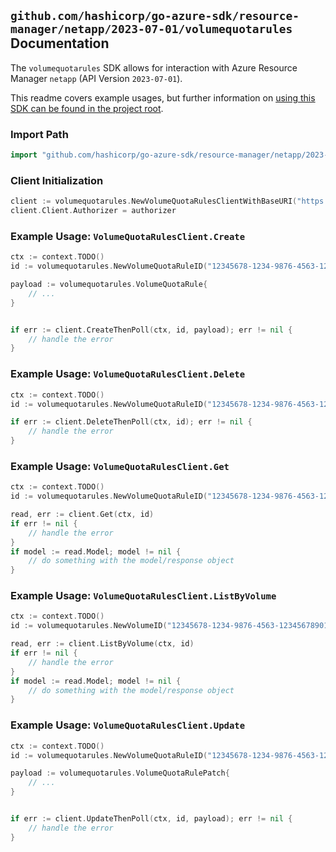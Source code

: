 
## `github.com/hashicorp/go-azure-sdk/resource-manager/netapp/2023-07-01/volumequotarules` Documentation

The `volumequotarules` SDK allows for interaction with Azure Resource Manager `netapp` (API Version `2023-07-01`).

This readme covers example usages, but further information on [using this SDK can be found in the project root](https://github.com/hashicorp/go-azure-sdk/tree/main/docs).

### Import Path

```go
import "github.com/hashicorp/go-azure-sdk/resource-manager/netapp/2023-07-01/volumequotarules"
```


### Client Initialization

```go
client := volumequotarules.NewVolumeQuotaRulesClientWithBaseURI("https://management.azure.com")
client.Client.Authorizer = authorizer
```


### Example Usage: `VolumeQuotaRulesClient.Create`

```go
ctx := context.TODO()
id := volumequotarules.NewVolumeQuotaRuleID("12345678-1234-9876-4563-123456789012", "example-resource-group", "netAppAccountName", "capacityPoolName", "volumeName", "volumeQuotaRuleName")

payload := volumequotarules.VolumeQuotaRule{
	// ...
}


if err := client.CreateThenPoll(ctx, id, payload); err != nil {
	// handle the error
}
```


### Example Usage: `VolumeQuotaRulesClient.Delete`

```go
ctx := context.TODO()
id := volumequotarules.NewVolumeQuotaRuleID("12345678-1234-9876-4563-123456789012", "example-resource-group", "netAppAccountName", "capacityPoolName", "volumeName", "volumeQuotaRuleName")

if err := client.DeleteThenPoll(ctx, id); err != nil {
	// handle the error
}
```


### Example Usage: `VolumeQuotaRulesClient.Get`

```go
ctx := context.TODO()
id := volumequotarules.NewVolumeQuotaRuleID("12345678-1234-9876-4563-123456789012", "example-resource-group", "netAppAccountName", "capacityPoolName", "volumeName", "volumeQuotaRuleName")

read, err := client.Get(ctx, id)
if err != nil {
	// handle the error
}
if model := read.Model; model != nil {
	// do something with the model/response object
}
```


### Example Usage: `VolumeQuotaRulesClient.ListByVolume`

```go
ctx := context.TODO()
id := volumequotarules.NewVolumeID("12345678-1234-9876-4563-123456789012", "example-resource-group", "netAppAccountName", "capacityPoolName", "volumeName")

read, err := client.ListByVolume(ctx, id)
if err != nil {
	// handle the error
}
if model := read.Model; model != nil {
	// do something with the model/response object
}
```


### Example Usage: `VolumeQuotaRulesClient.Update`

```go
ctx := context.TODO()
id := volumequotarules.NewVolumeQuotaRuleID("12345678-1234-9876-4563-123456789012", "example-resource-group", "netAppAccountName", "capacityPoolName", "volumeName", "volumeQuotaRuleName")

payload := volumequotarules.VolumeQuotaRulePatch{
	// ...
}


if err := client.UpdateThenPoll(ctx, id, payload); err != nil {
	// handle the error
}
```
